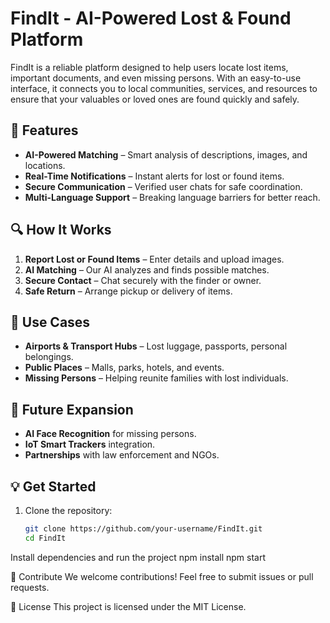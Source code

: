 # FindIt - AI-Powered Lost & Found Platform  

FindIt is a reliable platform designed to help users locate lost items, important documents, and even missing persons. With an easy-to-use interface, it connects you to local communities, services, and resources to ensure that your valuables or loved ones are found quickly and safely.  

## 🌟 Features  
- **AI-Powered Matching** – Smart analysis of descriptions, images, and locations.  
- **Real-Time Notifications** – Instant alerts for lost or found items.  
- **Secure Communication** – Verified user chats for safe coordination.  
- **Multi-Language Support** – Breaking language barriers for better reach.  

## 🔍 How It Works  
1. **Report Lost or Found Items** – Enter details and upload images.  
2. **AI Matching** – Our AI analyzes and finds possible matches.  
3. **Secure Contact** – Chat securely with the finder or owner.  
4. **Safe Return** – Arrange pickup or delivery of items.  

## 📌 Use Cases  
- **Airports & Transport Hubs** – Lost luggage, passports, personal belongings.  
- **Public Places** – Malls, parks, hotels, and events.  
- **Missing Persons** – Helping reunite families with lost individuals.  

## 🚀 Future Expansion  
- **AI Face Recognition** for missing persons.  
- **IoT Smart Trackers** integration.  
- **Partnerships** with law enforcement and NGOs.  

## 💡 Get Started  
1. Clone the repository:  
   ```sh
   git clone https://github.com/your-username/FindIt.git
   cd FindIt

Install dependencies and run the project
  npm install
  npm start

🤝 Contribute
We welcome contributions! Feel free to submit issues or pull requests.

📜 License
This project is licensed under the MIT License.
